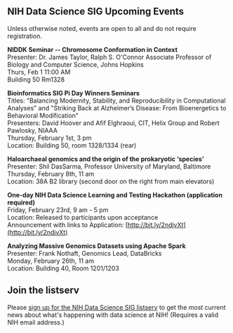## NIH Data Science SIG Upcoming Events
Unless otherwise noted, events are open to all and do not require registration.

**NIDDK Seminar -- Chromosome Conformation in Context**<br>
Presenter: Dr. James Taylor, Ralph S. O'Connor Associate Professor of Biology and Computer Science, Johns Hopkins<br>
Thurs, Feb 1 11:00 AM<br>
Building 50 Rm1328<br>

**Bioinformatics SIG Pi Day Winners Seminars**<br>
Titles: "Balancing Modernity, Stability, and Reproducibility in Computational Analyses" and "Striking Back at Alzheimer’s Disease: From Bioenergetics to Behavioral Modification"<br>
Presenters: David Hoover and Afif Elghraoui, CIT, Helix Group and Robert Pawlosky, NIAAA<br>
Thursday, February 1st, 3 pm<br>
Location: Building 50, room 1328/1334 (rear)<br>

**Haloarchaeal genomics and the origin of the prokaryotic ‘species’**<br>
Presenter: Shil DasSarma, Professor University of Maryland, Baltimore<br>
Thursday, February 8th, 11 am<br>
Location: 38A B2 library (second door on the right from main elevators)
 
**One-day NIH Data Science Learning and Testing Hackathon (application required)**<br>
Friday, February 23rd, 9 am - 5 pm<br>
Location: Released to participants upon acceptance<br>
Announcement with links to Application: [http://bit.ly/2ndjvXt](http://bit.ly/2ndjvXt)
 
**Analyzing Massive Genomics Datasets using Apache Spark**<br>
Presenter: Frank Nothaft, Genomics Lead, DataBricks<br>
Monday, February 26th, 11 am<br>
Location: Building 40, Room 1201/1203

## Join the listserv
Please [sign up for the NIH Data Science SIG listserv](https://list.nih.gov/cgi-bin/wa.exe?SUBED1=nih-datascience-l&A=1) to get the most current news about what's happening with data science at NIH! (Requires a valid NIH email address.)
